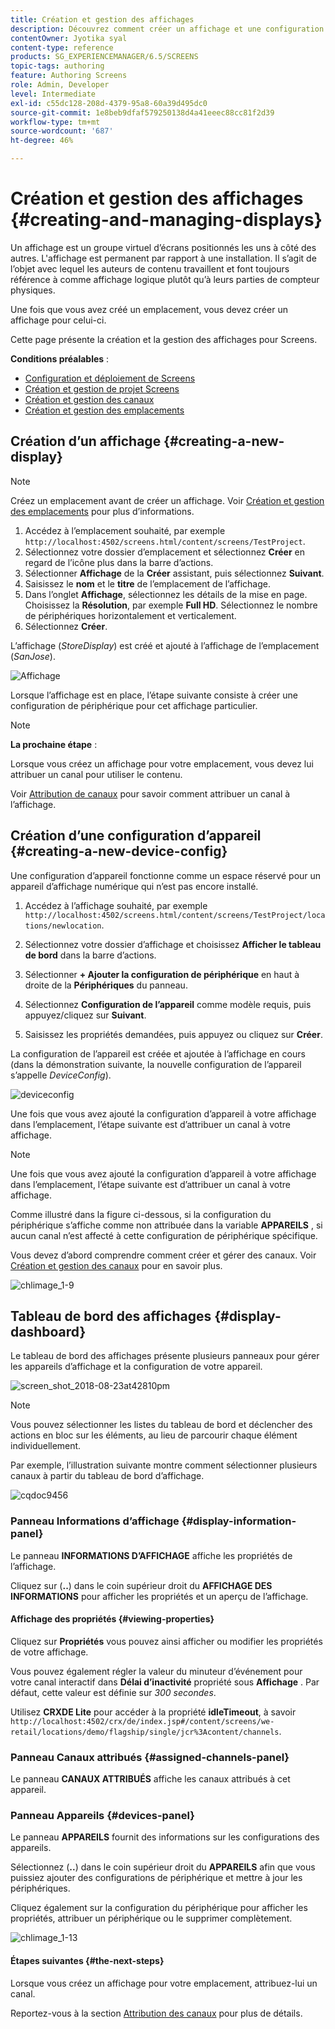 ```yaml
---
title: Création et gestion des affichages
description: Découvrez comment créer un affichage et une configuration de périphérique dans AEM Screens. En savoir plus sur le tableau de bord des affichages.
contentOwner: Jyotika syal
content-type: reference
products: SG_EXPERIENCEMANAGER/6.5/SCREENS
topic-tags: authoring
feature: Authoring Screens
role: Admin, Developer
level: Intermediate
exl-id: c55dc128-208d-4379-95a8-60a39d495dc0
source-git-commit: 1e8beb9dfaf579250138d4a41eeec88cc81f2d39
workflow-type: tm+mt
source-wordcount: '687'
ht-degree: 46%

---
```


# Création et gestion des affichages {#creating-and-managing-displays}

Un affichage est un groupe virtuel d’écrans positionnés les uns à côté des autres. L&#39;affichage est permanent par rapport à une installation. Il s’agit de l’objet avec lequel les auteurs de contenu travaillent et font toujours référence à comme affichage logique plutôt qu’à leurs parties de compteur physiques.

Une fois que vous avez créé un emplacement, vous devez créer un affichage pour celui-ci.

Cette page présente la création et la gestion des affichages pour Screens.

**Conditions préalables** :

* [Configuration et déploiement de Screens](configuring-screens-introduction.md)
* [Création et gestion de projet Screens](creating-a-screens-project.md)
* [Création et gestion des canaux](managing-channels.md)
* [Création et gestion des emplacements](managing-locations.md)

## Création d’un affichage {#creating-a-new-display}

>[!NOTE]
>
>Créez un emplacement avant de créer un affichage. Voir [Création et gestion des emplacements](managing-locations.md) pour plus d’informations.

1. Accédez à l’emplacement souhaité, par exemple `http://localhost:4502/screens.html/content/screens/TestProject`.
1. Sélectionnez votre dossier d’emplacement et sélectionnez **Créer** en regard de l’icône plus dans la barre d’actions.
1. Sélectionner **Affichage** de la **Créer** assistant, puis sélectionnez **Suivant**.
1. Saisissez le **nom** et le **titre** de l’emplacement de l’affichage.
1. Dans l’onglet **Affichage**, sélectionnez les détails de la mise en page. Choisissez la **Résolution**, par exemple **Full HD**. Sélectionnez le nombre de périphériques horizontalement et verticalement.
1. Sélectionnez **Créer**.

L’affichage (*StoreDisplay*) est créé et ajouté à l’affichage de l’emplacement (*SanJose*).

![Affichage](assets/display.gif)

Lorsque l’affichage est en place, l’étape suivante consiste à créer une configuration de périphérique pour cet affichage particulier.

>[!NOTE]
>
>**La prochaine étape** :
>
>Lorsque vous créez un affichage pour votre emplacement, vous devez lui attribuer un canal pour utiliser le contenu.
>
>Voir [Attribution de canaux](channel-assignment.md) pour savoir comment attribuer un canal à l’affichage.

## Création d’une configuration d’appareil {#creating-a-new-device-config}

Une configuration d’appareil fonctionne comme un espace réservé pour un appareil d’affichage numérique qui n’est pas encore installé.

1. Accédez à l’affichage souhaité, par exemple `http://localhost:4502/screens.html/content/screens/TestProject/locations/newlocation`.
1. Sélectionnez votre dossier d’affichage et choisissez **Afficher le tableau de bord** dans la barre d’actions.
1. Sélectionner **+ Ajouter la configuration de périphérique** en haut à droite de la **Périphériques** du panneau.

1. Sélectionnez **Configuration de l’appareil** comme modèle requis, puis appuyez/cliquez sur **Suivant**.

1. Saisissez les propriétés demandées, puis appuyez ou cliquez sur **Créer**.

La configuration de l’appareil est créée et ajoutée à l’affichage en cours (dans la démonstration suivante, la nouvelle configuration de l’appareil s’appelle *DeviceConfig*).

![deviceconfig](assets/deviceconfig.gif)

Une fois que vous avez ajouté la configuration d’appareil à votre affichage dans l’emplacement, l’étape suivante est d’attribuer un canal à votre affichage.

>[!NOTE]
>
>Une fois que vous avez ajouté la configuration d’appareil à votre affichage dans l’emplacement, l’étape suivante est d’attribuer un canal à votre affichage.
>
>Comme illustré dans la figure ci-dessous, si la configuration du périphérique s’affiche comme non attribuée dans la variable **APPAREILS** , si aucun canal n’est affecté à cette configuration de périphérique spécifique.
>
>Vous devez d’abord comprendre comment créer et gérer des canaux. Voir [Création et gestion des canaux](managing-channels.md) pour en savoir plus.

![chlimage_1-9](assets/chlimage_1-9.png)

## Tableau de bord des affichages {#display-dashboard}

Le tableau de bord des affichages présente plusieurs panneaux pour gérer les appareils d’affichage et la configuration de votre appareil.

![screen_shot_2018-08-23at42810pm](assets/screen_shot_2018-08-23at42810pm.png)

>[!NOTE]
>
>Vous pouvez sélectionner les listes du tableau de bord et déclencher des actions en bloc sur les éléments, au lieu de parcourir chaque élément individuellement.
>
>Par exemple, l’illustration suivante montre comment sélectionner plusieurs canaux à partir du tableau de bord d’affichage.

![cqdoc9456](assets/cqdoc9456.gif)

### Panneau Informations d’affichage {#display-information-panel}

Le panneau **INFORMATIONS D’AFFICHAGE** affiche les propriétés de l’affichage.

Cliquez sur (**..**) dans le coin supérieur droit du **AFFICHAGE DES INFORMATIONS** pour afficher les propriétés et un aperçu de l’affichage.


#### Affichage des propriétés {#viewing-properties}

Cliquez sur **Propriétés** vous pouvez ainsi afficher ou modifier les propriétés de votre affichage.

Vous pouvez également régler la valeur du minuteur d’événement pour votre canal interactif dans **Délai d’inactivité** propriété sous **Affichage** . Par défaut, cette valeur est définie sur *300 secondes*.

Utilisez **CRXDE Lite** pour accéder à la propriété **idleTimeout**, à savoir `http://localhost:4502/crx/de/index.jsp#/content/screens/we-retail/locations/demo/flagship/single/jcr%3Acontent/channels`.


### Panneau Canaux attribués {#assigned-channels-panel}

Le panneau **CANAUX ATTRIBUÉS** affiche les canaux attribués à cet appareil.


### Panneau Appareils {#devices-panel}

Le panneau **APPAREILS** fournit des informations sur les configurations des appareils.

Sélectionnez (**..**) dans le coin supérieur droit du **APPAREILS** afin que vous puissiez ajouter des configurations de périphérique et mettre à jour les périphériques.

Cliquez également sur la configuration du périphérique pour afficher les propriétés, attribuer un périphérique ou le supprimer complètement.

![chlimage_1-13](assets/chlimage_1-13.png)

#### Étapes suivantes {#the-next-steps}

Lorsque vous créez un affichage pour votre emplacement, attribuez-lui un canal.

Reportez-vous à la section [Attribution des canaux](channel-assignment.md) pour plus de détails.
